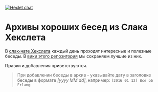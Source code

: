 [![Hexlet chat](http://slack-ru.hexlet.io/badge.svg)](http://slack-ru.hexlet.io)

# Архивы хороших бесед из Слака Хекслета

В [слак-чате Хекслета](http://slack-ru.hexlet.io/) каждый день проходят интересные и полезные беседы. В [вики этого репозитория](https://github.com/Hexlet/hexlet-slack-archive/wiki) мы сохраняем лучшие из них. 

Правки и добавления приветствуются.

>При добавлении беседы в архив - указывайте дату в заголовке беседы в формате *[yyyy MM dd]*, например: `[2016 01 12] Все об Erlang`
